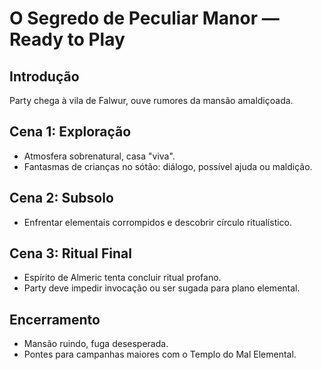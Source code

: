 # O Segredo de Peculiar Manor — Ready to Play

## Introdução
Party chega à vila de Falwur, ouve rumores da mansão amaldiçoada.

## Cena 1: Exploração
- Atmosfera sobrenatural, casa "viva".
- Fantasmas de crianças no sótão: diálogo, possível ajuda ou maldição.

## Cena 2: Subsolo
- Enfrentar elementais corrompidos e descobrir círculo ritualístico.

## Cena 3: Ritual Final
- Espírito de Almeric tenta concluir ritual profano.
- Party deve impedir invocação ou ser sugada para plano elemental.

## Encerramento
- Mansão ruindo, fuga desesperada.
- Pontes para campanhas maiores com o Templo do Mal Elemental.
